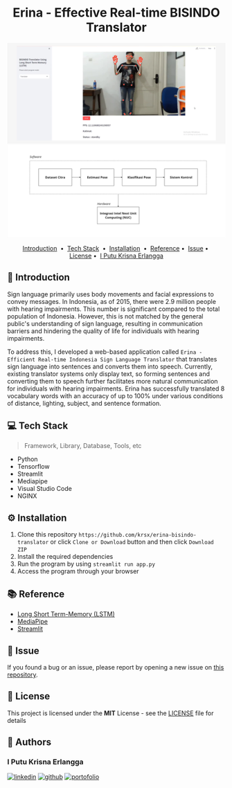 <!-- git remote add origin https|ssh:path/to/the/repository.git  -->
<!-- git pull origin main --rebase -->
<div align="center">
<h1> Erina - Effective Real-time BISINDO Translator </h1>
<a href="https://github.com/krsx/erina-bisindo-translator">
    <img src="./img/erina.png" alt="readme-project-template">
</a>
<img src="./img/bab3-block-diagram-nuc.jpg" alt="readme-project-template">
</div>

<!-- You can make badge by read on official documentation at https://shields.io/badges -->

<p align="center">
<a href="#-introduction">Introduction</a> &nbsp;&bull;&nbsp;
<a href="#-tech-stack">Tech Stack</a> &nbsp;&bull;&nbsp;
<a href="#%EF%B8%8F-installation">Installation</a> &nbsp;&bull;&nbsp;
<!-- <a href="#%EF%B8%8F-demo">Demo</a> &nbsp;&bull;&nbsp; -->
<a href="#-reference">Reference</a>&nbsp;&bull;&nbsp;
<a href="#-issue">Issue</a>&nbsp;&bull;&nbsp;
<a href="#-license">License</a>&nbsp;&bull;&nbsp;
<a href="#-author">I Putu Krisna Erlangga</a>
</p>

## 📄 Introduction

Sign language primarily uses body movements and facial expressions to convey messages. In Indonesia, as of 2015, there were 2.9 million people with hearing impairments. This number is significant compared to the total population of Indonesia. However, this is not matched by the general public's understanding of sign language, resulting in communication barriers and hindering the quality of life for individuals with hearing impairments.

To address this, I developed a web-based application called `Erina - Efficient Real-time Indonesia Sign Language Translator` that translates sign language into sentences and converts them into speech. Currently, existing translator systems only display text, so forming sentences and converting them to speech further facilitates more natural communication for individuals with hearing impairments. Erina has successfully translated 8 vocabulary words with an accuracy of up to 100% under various conditions of distance, lighting, subject, and sentence formation.

## 💻 Tech Stack

> Framework, Library, Database, Tools, etc

<!-- You can search the logo with https://simpleicons.org and copy the name in logo=copyhere same with color after badge/YourText-YourColor-->

- Python
- Tensorflow
- Streamlit
- Mediapipe
- Visual Studio Code
- NGINX

## ⚙️ Installation

1. Clone this repository `https://github.com/krsx/erina-bisindo-translator` or click `Clone or Download` button and then click `Download ZIP`
2. Install the required dependencies
3. Run the program by using `streamlit run app.py`
4. Access the program through your browser

<!-- ## 📽️ Demo

<!-- If Needed  -->
<!-- <div align="center">
    <img src="./img/demo.gif" alt="Demo">
</div> -->

## 📚 Reference

<!-- If Needed -->

- [Long Short Term-Memory (LSTM)](https://keras.io/api/layers/recurrent_layers/lstm/)
- [MediaPipe](https://ai.google.dev/edge/mediapipe/)
- [Streamlit](https://streamlit.io/)

## 🚩 Issue

If you found a bug or an issue, please report by opening a new issue on [this repository]([https://github.com/zer0-911/paper-drone/issues](https://github.com/krsx/erina-bisindo-translator/issues)).

## 📝 License

This project is licensed under the **MIT** License - see the [LICENSE](LICENSE) file for details

## 📌 Authors

<p align="center">
<h3> I Putu Krisna Erlangga </h3>
<a target="_blank" href="https://www.linkedin.com/in/krisna-erlangga/"><img height="20" src="https://img.shields.io/badge/LinkedIn-0077B5?style=for-the-badge&logo=linkedin&logoColor=white" alt="linkedin" /></a>
<a target="_blank" href="https://github.com/krsx"><img height="20" src="https://img.shields.io/badge/Github-000000?style=for-the-badge&logo=github&logoColor=white" alt="github"/></a>
<a target="_blank" href="https://krsx-dev.framer.website/">
<img height="20" src="https://img.shields.io/badge/Portfolio-00BC8E?style=for-the-badge&logo=googlecloud&logoColor=white" alt="portofolio"/>
</a>
</p>
